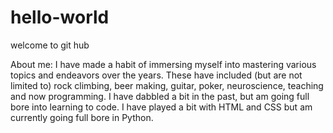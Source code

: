 # hello-world
welcome to git hub

About me:
I have made a habit of immersing myself into mastering various topics and endeavors over the years. These have included (but are not limited to) rock climbing, beer making, guitar, poker, neuroscience, teaching and now programming. I have dabbled a bit in the past, but am going full bore into learning to code. I have played a bit with HTML and CSS but am currently going full bore in Python.
